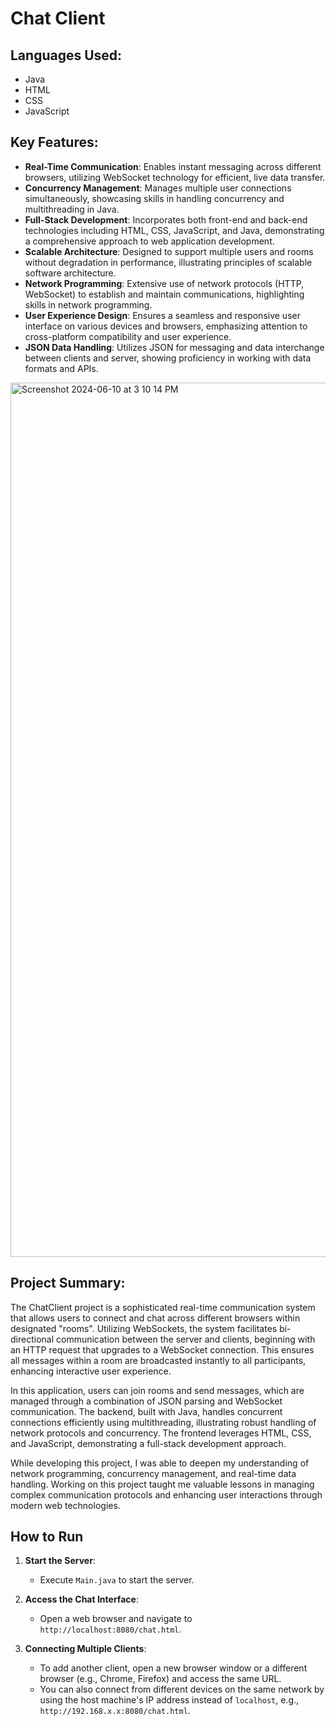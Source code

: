 # Chat Client

## Languages Used:
- Java
- HTML
- CSS
- JavaScript


## Key Features:
- **Real-Time Communication**: Enables instant messaging across different browsers, utilizing WebSocket technology for efficient, live data transfer.
- **Concurrency Management**: Manages multiple user connections simultaneously, showcasing skills in handling concurrency and multithreading in Java.
- **Full-Stack Development**: Incorporates both front-end and back-end technologies including HTML, CSS, JavaScript, and Java, demonstrating a comprehensive approach to web application development.
- **Scalable Architecture**: Designed to support multiple users and rooms without degradation in performance, illustrating principles of scalable software architecture.
- **Network Programming**: Extensive use of network protocols (HTTP, WebSocket) to establish and maintain communications, highlighting skills in network programming.
- **User Experience Design**: Ensures a seamless and responsive user interface on various devices and browsers, emphasizing attention to cross-platform compatibility and user experience.
- **JSON Data Handling**: Utilizes JSON for messaging and data interchange between clients and server, showing proficiency in working with data formats and APIs.


<img width="1399" alt="Screenshot 2024-06-10 at 3 10 14 PM" src="https://github.com/samipope/SamiP-CodeProjects/assets/142822253/cd6146d2-053b-46c5-84c9-f3f376a50bd3">


## Project Summary:
The ChatClient project is a sophisticated real-time communication system that allows users to connect and chat across different browsers within designated "rooms". Utilizing WebSockets, the system facilitates bi-directional communication between the server and clients, beginning with an HTTP request that upgrades to a WebSocket connection. This ensures all messages within a room are broadcasted instantly to all participants, enhancing interactive user experience.

In this application, users can join rooms and send messages, which are managed through a combination of JSON parsing and WebSocket communication. The backend, built with Java, handles concurrent connections efficiently using multithreading, illustrating robust handling of network protocols and concurrency. The frontend leverages HTML, CSS, and JavaScript, demonstrating a full-stack development approach.

While developing this project, I was able to deepen my understanding of network programming, concurrency management, and real-time data handling. Working on this project taught me valuable lessons in managing complex communication protocols and enhancing user interactions through modern web technologies.

## How to Run
1. **Start the Server**:
   - Execute `Main.java` to start the server.

2. **Access the Chat Interface**:
   - Open a web browser and navigate to `http://localhost:8080/chat.html`.

3. **Connecting Multiple Clients**:
   - To add another client, open a new browser window or a different browser (e.g.,   Chrome, Firefox) and access the same URL.
   - You can also connect from different devices on the same network by using the host machine's IP address instead of `localhost`, e.g., `http://192.168.x.x:8080/chat.html`.
